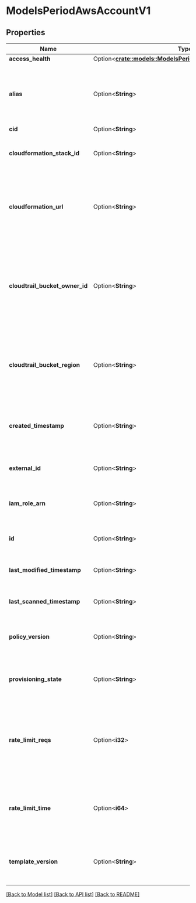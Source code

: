 # ModelsPeriodAwsAccountV1

## Properties

Name | Type | Description | Notes
------------ | ------------- | ------------- | -------------
**access_health** | Option<[**crate::models::ModelsPeriodAwsAccountAccessHealth**](models.awsAccountAccessHealth.md)> |  | [optional]
**alias** | Option<**String**> | Alias/Name associated with the account. This is only updated once the account is in a registered state. | [optional]
**cid** | Option<**String**> |  | [optional]
**cloudformation_stack_id** | Option<**String**> | Unique identifier for the cloudformation stack id used for provisioning. | [optional]
**cloudformation_url** | Option<**String**> | URL of the CloudFormation template to execute. This is returned when mode is to set 'cloudformation' when provisioning. | [optional]
**cloudtrail_bucket_owner_id** | Option<**String**> | The 12 digit AWS account which is hosting the S3 bucket containing cloudtrail logs for this account. If this field is set, it takes precedence of the settings level field. | [optional]
**cloudtrail_bucket_region** | Option<**String**> | Region where the S3 bucket containing cloudtrail logs resides. This is only set if using cloudformation to provision and create the trail. | [optional]
**created_timestamp** | Option<**String**> | Timestamp of when the account was first provisioned within CrowdStrike's system.' | [optional]
**external_id** | Option<**String**> | ID assigned for use with cross account IAM role access. | [optional]
**iam_role_arn** | Option<**String**> | The full arn of the IAM role created in this account to control access. | [optional]
**id** | Option<**String**> | 12 digit AWS provided unique identifier for the account. | [optional]
**last_modified_timestamp** | Option<**String**> | Timestamp of when the account was last modified. | [optional]
**last_scanned_timestamp** | Option<**String**> | Timestamp of when the account was scanned. | [optional]
**policy_version** | Option<**String**> | Current version of permissions associated with IAM role and granted access. | [optional]
**provisioning_state** | Option<**String**> | Provisioning state of the account. Values can be; initiated, registered, unregistered. | [optional]
**rate_limit_reqs** | Option<**i32**> | Rate limiting setting to control the maximum number of requests that can be made within the rate_limit_time duration. | [optional]
**rate_limit_time** | Option<**i64**> | Rate limiting setting to control the number of seconds for which rate_limit_reqs applies. | [optional]
**template_version** | Option<**String**> | Current version of cloudformation template used to manage access. | [optional]

[[Back to Model list]](../README.md#documentation-for-models) [[Back to API list]](../README.md#documentation-for-api-endpoints) [[Back to README]](../README.md)
